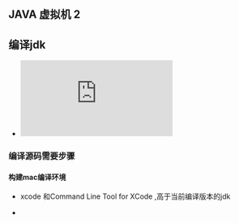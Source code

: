 ## JAVA 虚拟机 2

## 编译jdk

* ![openJDK源码](https://jdk7.java.net/source.html)

### 编译源码需要步骤

#### 构建mac编译环境

* xcode 和Command Line Tool for XCode ,高于当前编译版本的jdk

* 
